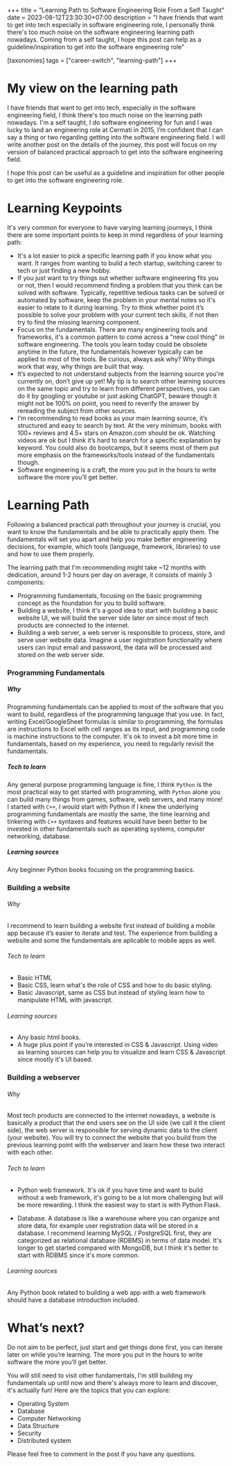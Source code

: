 +++
title = "Learning Path to Software Engineering Role From a Self Taught"
date = 2023-08-12T23:30:30+07:00
description = "I have friends that want to get into tech especially in software engineering role, I personally think there's too much noise on the software engineering learning path nowadays. Coming from a self taught, I hope this post can help as a guideline/inspiration to get into the software engineering role"

[taxonomies]
tags = ["career-switch", "learning-path"]
+++

# My view on the learning path
I have friends that want to get into tech, especially in the software engineering field, I think there's too much noise on the learning path nowadays. I'm a self taught, I do software engineering for fun and I was lucky to land an engineering role at Cermati in 2015, I’m confident that I can say a thing or two regarding getting into the software engineering field. I will write another post on the details of the journey, this post will focus on my version of balanced practical approach to get into the software engineering field.

I hope this post can be useful as a guideline and inspiration for other people to get into the software engineering role.


# Learning Keypoints
It's very common for everyone to have varying learning journeys, I think there are some important points to keep in mind regardless of your learning path:
* It's a lot easier to pick a specific learning path if you know what you want. It ranges from wanting to build a tech startup, switching career to tech or just finding a new hobby.
* If you just want to try things out whether software engineering fits you or not, then I would recommend finding a problem that you think can be solved with software. Typically, repetitive tedious tasks can be solved or automated by software, keep the problem in your mental notes so it's easier to relate to it during learning. Try to think whether point it’s possible to solve your problem with your current tech skills, if not then try to find the missing learning component.
* Focus on the fundamentals. There are many engineering tools and frameworks, it's a common pattern to come across a "new cool thing" in software engineering. The tools you learn today could be obsolete anytime in the future, the fundamentals however typically can be applied to most of the tools. Be curious, always ask why? Why things work that way, why things are built that way.
* It’s expected to not understand subjects from the learning source you're currently on, don’t give up yet! My tip is to search other learning sources on the same topic and try to learn from different perspectives, you can do it by googling or youtube or just asking ChatGPT, beware though it might not be 100% on point, you need to reverify the answer by rereading the subject from other sources.
* I’m recommending to read books as your main learning source, it’s structured and easy to search by text. At the very minimum, books with 100+ reviews and 4.5+ stars on Amazon.com should be ok. Watching videos are ok but I think it’s hard to search for a specific explanation by keyword. You could also do bootcamps, but it seems most of them put more emphasis on the frameworks/tools instead of the fundamentals though.
* Software engineering is a craft, the more you put in the hours to write software the more you’ll get better.


# Learning Path
Following a balanced practical path throughout your journey is crucial, you want to know the fundamentals and be able to practically apply them. The fundamentals will set you apart and help you make better engineering decisions, for example, which tools (language, framework, libraries) to use and how to use them properly.

The learning path that I'm recommending might take ~12 months with dedication, around 1-2 hours per day on average, it consists of mainly 3 components:
* Programming fundamentals, focusing on the basic programming concept as the foundation for you to build software.
* Building a website, I think it's a good idea to start with building a basic website UI, we will build the server side later on since most of tech products are connected to the internet.
* Building a web server, a web server is responsible to process, store, and serve user website data. Imagine a user registration functionality where users can input email and password, the data will be processed and stored on the web server side.

### Programming Fundamentals
##### Why
Programming fundamentals can be applied to most of the software that you want to build, regardless of the programming language that you use.
In fact, writing Excel/GoogleSheet formulas is similar to programming, the formulas are instructions to Excel with cell ranges as its input, and programming code is machine instructions to the computer. It's ok to invest a bit more time in fundamentals, based on my experience, you need to regularly revisit the fundamentals.

##### Tech to learn
Any general purpose programming language is fine,  I think `Python` is the most practical way to get started with programming, with `Python` alone you can build many things from games, software, web servers, and many more! I started with `C++`, I would start with Python if I knew the underlying programming fundamentals are mostly the same, the time learning and tinkering with `C++` syntaxes and features would have been better to be invested in other fundamentals such as operating systems, computer networking, database.

##### Learning sources
Any beginner Python books focusing on the programming basics.

### Building a website
###### Why
I recommend to learn building a website first instead of building a mobile app because it’s easier to iterate and test. The experience from building a website and some the fundamentals are aplicable to mobile apps as well.

###### Tech to learn
* Basic HTML
* Basic CSS, learn what's the role of CSS and how to do basic styling.
* Basic Javascript, same as CSS but instead of styling learn how to manipulate HTML with javascript.

###### Learning sources
* Any basic html books.
* A huge plus point if you’re interested in CSS & Javascript. Using video as learning sources can help you to visualize and learn CSS & Javascript since mostly it's UI based.


### Building a webserver
###### Why
Most tech products are connected to the internet nowadays, a website is basically a product that the end users see on the UI side (we call it the client side), the web server is responsible for serving dynamic data to the client (your website).
You will try to connect the website that you build from the previous learning point with the webserver and learn how these two interact with each other.


###### Tech to learn
* Python web framework. It's ok if you have time and want to build without a web framework, it's going to be a lot more challenging but will be more rewarding. I think the easiest way to start is with Python Flask.

* Database. A database is like a warehouse where you can organize and store data, for example user registration data will be stored in a database. I recommend learning MySQL / PostgreSQL first, they are categorized as relational database (RDBMS) in terms of data model. It's longer to get started compared with MongoDB, but I think it's better to start with RDBMS since it's more common.

###### Learning sources
Any Python book related to building a web app with a web framework should have a database introduction included.

# What’s next?
Do not aim to be perfect, just start and get things done first, you can iterate later on while you’re learning. The more you put in the hours to write software the more you’ll get better.

You will still need to visit other fundamentals, I'm still building my fundamentals up until now and there's always more to learn and discover, it's actually fun! Here are the topics that you can explore:
* Operating System
* Database
* Computer Networking
* Data Structure
* Security
* Distributed system

Please feel free to comment in the post if you have any questions.
